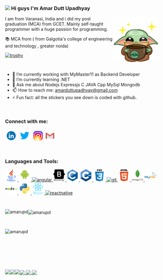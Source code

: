### <img src="https://raw.githubusercontent.com/iampavangandhi/iampavangandhi/master/gifs/Hi.gif" width="30px"> Hi guys I'm Amar Dutt Upadhyay
<img align='right' src='https://github.com/amarupd/textutils/blob/master/src/baby-yoda.gif' width=150 height=150>
I am from Varanasi, India and i did my post graduation (MCA) from GCET.
Mainly self-taught programmer with a huge passion for programming.


📚 MCA from ( from Galgotia's college of engineering and technology , greater noida)
<br>

[![trophy](https://github-profile-trophy.vercel.app/?username=amarupd&margin-w=15)](https://github.com/amarupd/github-profile-trophy)

<br>

- 🔭 I’m currently working with MyMaster11 as Backend Developer
- 🌱 I’m currently learning .NET
- 💬 Ask me about Nodejs Expressjs C JAVA Cpp MySql Mongodb
- 📫 How to reach me: amarduttupadhyay@gmail.com
- ⚡ Fun fact: all the stickers you see down is coded with github.


<br>

<h3 align="left">Connect with me:</h3>
<p align="left">
<a href="https://www.linkedin.com/in/amar-upd/" target="blank"><img align="center" src="https://github.com/amarupd/textutils/blob/master/src/372102050_LINKEDIN_ICON_TRANSPARENT_400.gif" alt="amarupd" height="40" width="40" /></a>
<a href="https://twitter.com/amar_upd" target="blank"><img align="center" src="https://github.com/amarupd/textutils/blob/master/src/icons8-twitter.gif" alt="amarupd" height="40" width="40" /></a>
  <a href="https://www.instagram.com/amar_upd/" target="blank"><img align="center" src="https://github.com/amarupd/textutils/blob/master/src/icons8-instagram.gif" alt="amarupd" height="40" width="40" /></a>
  <a href="mailto:amarduttupadhyay@gmail.com" target="blank"><img align="center" src="https://github.com/amarupd/textutils/blob/master/src/icons8-gmail-logo.gif" alt="amarupd" height="30" width="30" /></a>
</p>
<br>

<h3 align="left">Languages and Tools:</h3>
<p align="left">
    <a href="https://www.w3schools.com/java/" target="_blank" rel="noreferrer"><img src="https://github.com/amarupd/textutils/blob/master/src/java.png" alt="java" width="40" height="40"/> </a>
     <a href="https://developer.android.com" target="_blank" rel="noreferrer"><img src="https://raw.githubusercontent.com/devicons/devicon/master/icons/android/android-original-wordmark.svg" alt="android" width="40" height="40"/> </a>
     <a href="https://angular.io" target="_blank" rel="noreferrer"> <img src="https://angular.io/assets/images/logos/angular/angular.svg" alt="angular" width="40" height="40"/> </a> 
     <a href="https://getbootstrap.com" target="_blank" rel="noreferrer"> <img src="https://raw.githubusercontent.com/devicons/devicon/master/icons/bootstrap/bootstrap-plain-wordmark.svg" alt="bootstrap" width="40" height="40"/> </a> 
     <a href="https://www.cprogramming.com/" target="_blank" rel="noreferrer"> <img src="https://raw.githubusercontent.com/devicons/devicon/master/icons/c/c-original.svg" alt="c" width="40" height="40"/> </a> 
     <a href="https://www.w3schools.com/cpp/" target="_blank" rel="noreferrer"> <img src="https://raw.githubusercontent.com/devicons/devicon/master/icons/cplusplus/cplusplus-original.svg" alt="cplusplus" width="40" height="40"/> </a> 
     <a href="https://www.w3schools.com/css/" target="_blank" rel="noreferrer"> <img src="https://raw.githubusercontent.com/devicons/devicon/master/icons/css3/css3-original-wordmark.svg" alt="css3" width="40" height="40"/> </a> 
     <a href="https://git-scm.com/" target="_blank" rel="noreferrer"> <img src="https://www.vectorlogo.zone/logos/git-scm/git-scm-icon.svg" alt="git" width="40" height="40"/> </a> 
     <a href="https://www.w3.org/html/" target="_blank" rel="noreferrer"> <img src="https://raw.githubusercontent.com/devicons/devicon/master/icons/html5/html5-original-wordmark.svg" alt="html5" width="40" height="40"/> </a> 
     <a href="https://www.mongodb.com/" target="_blank" rel="noreferrer"> <img src="https://raw.githubusercontent.com/devicons/devicon/master/icons/mongodb/mongodb-original-wordmark.svg" alt="mongodb" width="40" height="40"/> </a> 
     <a href="https://www.mysql.com/" target="_blank" rel="noreferrer"> <img src="https://raw.githubusercontent.com/devicons/devicon/master/icons/mysql/mysql-original-wordmark.svg" alt="mysql" width="40" height="40"/> </a> 
     <a href="https://nodejs.org" target="_blank" rel="noreferrer"> <img src="https://raw.githubusercontent.com/devicons/devicon/master/icons/nodejs/nodejs-original-wordmark.svg" alt="nodejs" width="40" height="40"/> </a> 
     <a href="https://www.python.org" target="_blank" rel="noreferrer"> <img src="https://raw.githubusercontent.com/devicons/devicon/master/icons/python/python-original.svg" alt="python" width="40" height="40"/> </a> 
     <a href="https://reactjs.org/" target="_blank" rel="noreferrer"> <img src="https://raw.githubusercontent.com/devicons/devicon/master/icons/react/react-original-wordmark.svg" alt="react" width="40" height="40"/> </a> 
     <a href="https://reactnative.dev/" target="_blank" rel="noreferrer"> <img src="https://reactnative.dev/img/header_logo.svg" alt="reactnative" width="40" height="40"/> </a> </p>

<br>

<p><img align="left" src="https://github-readme-stats.vercel.app/api?username=amarupd&show_icons=true&theme=buefy" alt="amarupd"/> <img align="center" src="https://github-readme-stats.vercel.app/api/top-langs/?username=amarupd&layout=compact" alt="amarupd" /></p>
<br>
<p><img align="center" src="https://github-readme-streak-stats.herokuapp.com/?user=amarupd&" alt="amarupd" /></p>
<br>
<br>
<br>
<br>
<br>
<br>
<a href="https://github.com/amarupd/DSA-with-C">
  <img align="left" src="https://github-readme-stats.vercel.app/api/pin/?username=amarupd&repo=DSA-with-C&theme=vue" />
</a>
<a href="https://github.com/amarupd/weatherapp">
  <img align="center" src="https://github-readme-stats.vercel.app/api/pin/?username=amarupd&repo=weatherapp&theme=vue" />
</a>
<a href="https://github.com/amarupd/userbase">
  <img align="left" src="https://github-readme-stats.vercel.app/api/pin/?username=amarupd&repo=userbase&theme=vue" />
</a>
<a href="https://github.com/amarupd/scramble-game">
  <img align="center" src="https://github-readme-stats.vercel.app/api/pin/?username=amarupd&repo=scramble-game&theme=vue" />
</a>
<a href="https://github.com/amarupd/nodedatabase">
  <img align="left" src="https://github-readme-stats.vercel.app/api/pin/?username=amarupd&repo=nodedatabase&theme=vue" />
</a>
<a href="https://github.com/amarupd/redis-conn">
  <img align="center" src="https://github-readme-stats.vercel.app/api/pin/?username=amarupd&repo=redis-conn&theme=vue" />
</a>
